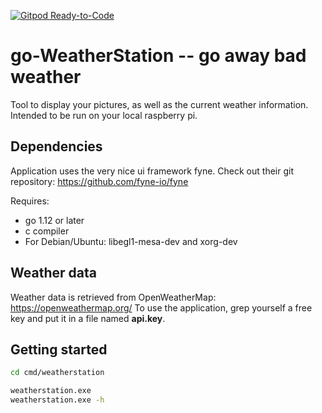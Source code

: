 [![Gitpod Ready-to-Code](https://img.shields.io/badge/Gitpod-Ready--to--Code-blue?logo=gitpod)](https://gitpod.io/#https://github.com/EricNeid/go-weatherstation) 

# go-WeatherStation -- go away bad weather

Tool to display your pictures, as well as the current weather information. Intended to be run on your local raspberry pi.

## Dependencies

Application uses the very nice ui framework fyne.
Check out their git repository: <https://github.com/fyne-io/fyne>

Requires:

* go 1.12 or later
* c compiler
* For Debian/Ubuntu: libegl1-mesa-dev and xorg-dev

## Weather data

Weather data is retrieved from OpenWeatherMap: <https://openweathermap.org/>
To use the application, grep yourself a free key and put it in a file named
**api.key**.

## Getting started

```bash
cd cmd/weatherstation

weatherstation.exe
weatherstation.exe -h
```
